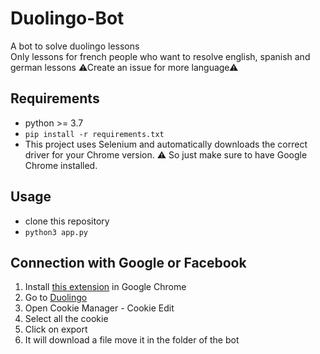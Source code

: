 # Duolingo-Bot
A bot to solve duolingo lessons <br>
Only lessons for french people who want to resolve english, spanish and german lessons ⚠Create an issue for more language⚠

## Requirements
* python >= 3.7
* `pip install -r requirements.txt`
* This project uses Selenium and automatically downloads the correct driver for your Chrome version.
⚠️ So just make sure to have Google Chrome installed.

## Usage
* clone this repository
* `python3 app.py`

## Connection with Google or Facebook
1. Install [this extension](https://chrome.google.com/webstore/detail/cookiemanager-cookie-edit/hdhngoamekjhmnpenphenpaiindoinpo) in Google Chrome
2. Go to [Duolingo](https://www.duolingo.com/)
3. Open Cookie Manager - Cookie Edit
4. Select all the cookie
5. Click on export
6. It will download a file move it in the folder of the bot
